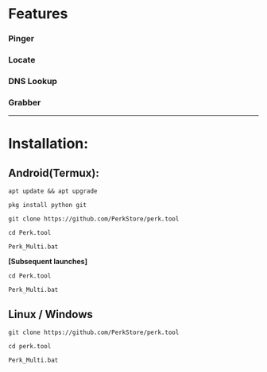# Features
<h3>Pinger</h3>
<h3>Locate</h3>
<h3>DNS Lookup</h3>
<h3>Grabber</h3>


***
# Installation:
## Android(Termux):
```console
apt update && apt upgrade

pkg install python git

git clone https://github.com/PerkStore/perk.tool

cd Perk.tool

Perk_Multi.bat
```
**[Subsequent launches]**
```console
cd Perk.tool

Perk_Multi.bat
```
## Linux / Windows
```console
git clone https://github.com/PerkStore/perk.tool

cd perk.tool

Perk_Multi.bat

